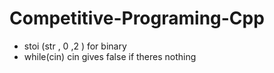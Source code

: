 # Competitive-Programing-Cpp

- stoi (str , 0 ,2 ) for binary
- while(cin) cin gives false if theres nothing
